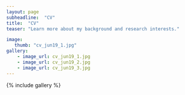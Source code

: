 ```yaml
---
layout: page
subheadline:  "CV"
title:  "CV"
teaser: "Learn more about my background and research interests."

image:
   thumb: "cv_jun19_1.jpg"
gallery:
    - image_url: cv_jun19_1.jpg
    - image_url: cv_jun19_2.jpg
    - image_url: cv_jun19_3.jpg
---
```


{% include gallery %}
